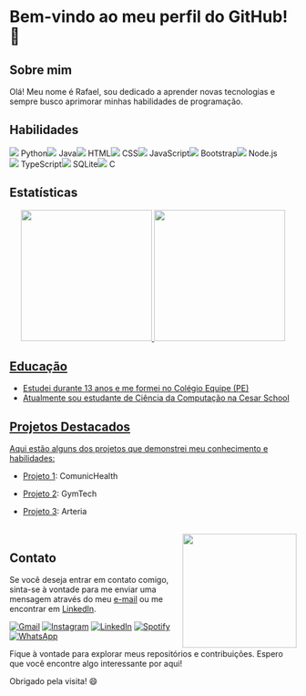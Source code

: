 # Bem-vindo ao meu perfil do GitHub! 👋

## Sobre mim

Olá! Meu nome é Rafael, sou dedicado a aprender novas tecnologias e sempre busco aprimorar minhas habilidades de programação.

## Habilidades

<div>
  <div style="float: left;">
    <img src="https://img.icons8.com/color/24/000000/python.png"/> Python
  </div>
  <div style="float: left;">
    <img src="https://img.icons8.com/color/24/000000/java-coffee-cup-logo.png"/> Java
  </div>
  <div style="float: left;">
    <img src="https://img.icons8.com/color/24/000000/html-5.png"/> HTML
  </div>
  <div style="float: left;">
    <img src="https://img.icons8.com/color/24/000000/css3.png"/> CSS
  </div>
  <div style="float: left;">
    <img src="https://img.icons8.com/color/24/000000/javascript.png"/> JavaScript
  </div>
  <div style="float: left;">
    <img src="https://img.icons8.com/color/24/000000/bootstrap.png"/> Bootstrap
  </div>
  <div style="float: left;">
    <img src="https://img.icons8.com/color/24/000000/nodejs.png"/> Node.js
  </div>
  <div style="float: left;">
    <img src="https://img.icons8.com/color/24/000000/typescript.png"/> TypeScript
  </div>
  <div style="float: left;">
    <img src="https://img.icons8.com/color/24/000000/sqlite.png"/> SQLite
  </div>
  <div style="float: left;">
    <img src="https://img.icons8.com/color/24/000000/c-programming.png"/> C
  </div>
</div>

<div style="clear: both;"></div>

## Estatísticas


<div align="center">
  <a href="https://github.com/RafaCarvalh0">
  <img height="230em" src="https://github-readme-stats.vercel.app/api?username=RafaCarvalh0&theme=darkmode"/>
  <img height="230em" src="https://github-readme-stats.vercel.app/api/top-langs/?username=RafaCarvalh0&theme=dark"/>
</div>

## Educação

- Estudei durante 13 anos e me formei no Colégio Equipe (PE)
- Atualmente sou estudante de Ciência da Computação na Cesar School

## Projetos Destacados

Aqui estão alguns dos projetos que demonstrei meu conhecimento e habilidades:

- [Projeto 1](https://drive.google.com/file/d/1XBU0B1-HO9Vvl179QVuDaGNxMPYRJrMR/view?usp=drive_link): ComunicHealth
- [Projeto 2](https://drive.google.com/file/d/1XtMdvB3ucNvvfsJbmVDTIkM6eZnS-RVm/view?usp=drive_link): GymTech
- [Projeto 3](https://drive.google.com/file/d/1x6BOA6GYuH-8xPiVTaCnUiiwQXGgbM3N/view?usp=drive_link): Arteria
  
  
  
  <br>
    <div style="float: right;">
    <img src="https://media.giphy.com/media/bGgsc5mWoryfgKBx1u/giphy.gif" width="200px"/>
  </div>

## Contato

Se você deseja entrar em contato comigo, sinta-se à vontade para me enviar uma mensagem através do meu [e-mail](mailto:rafacarvalho@gmail.com) ou me encontrar em [LinkedIn](https://www.linkedin.com/in/rafael-carvalho-2bb985219/).

[![Gmail](https://img.icons8.com/color/48/000000/gmail.png)](mailto:rafacarvalho@gmail.com)
[![Instagram](https://img.icons8.com/color/48/000000/instagram-new.png)](https://www.instagram.com/_rafacarvalho__/)
[![LinkedIn](https://img.icons8.com/color/48/000000/linkedin.png)](https://www.linkedin.com/in/rafael-carvalho-2bb985219/)
[![Spotify](https://img.icons8.com/color/48/000000/spotify.png)](https://open.spotify.com/user/rafael.ac2013)
[![WhatsApp](https://img.icons8.com/color/48/000000/whatsapp.png)](https://wa.me/+5581999454800)

Fique à vontade para explorar meus repositórios e contribuições. Espero que você encontre algo interessante por aqui!

Obrigado pela visita! 😄
